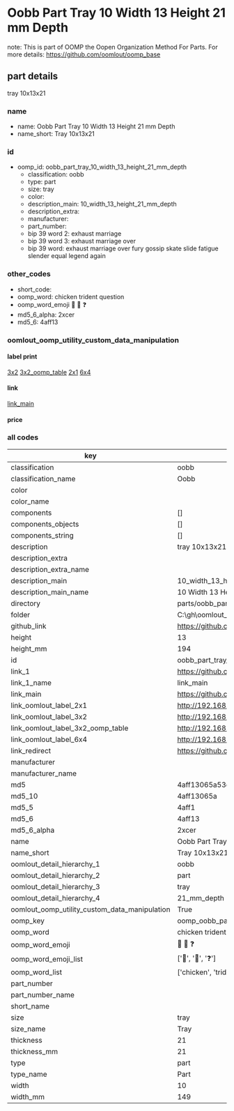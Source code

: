 # Oobb Part Tray 10 Width 13 Height 21 mm Depth  

note: This is part of OOMP the Oopen Organization Method For Parts. For more details: https://github.com/oomlout/oomp_base

##  part details
  



tray 10x13x21



### name
* name: Oobb Part Tray 10 Width 13 Height 21 mm Depth
* name_short: Tray 10x13x21 
### id
* oomp_id: oobb_part_tray_10_width_13_height_21_mm_depth
  * classification: oobb
  * type: part
  * size: tray
  * color: 
  * description_main: 10_width_13_height_21_mm_depth
  * description_extra: 
  * manufacturer: 
  * part_number: 
  * bip 39 word 2: exhaust marriage
  * bip 39 word 3: exhaust marriage over
  * bip 39 word: exhaust marriage over fury gossip skate slide fatigue slender equal legend again

### other_codes
* short_code: 
* oomp_word: chicken trident question
* oomp_word_emoji :chicken: :trident: :question:
* md5_6_alpha: 2xcer
* md5_6: 4aff13






### oomlout_oomp_utility_custom_data_manipulation
#### label print
[3x2](http://192.168.1.245:1112/?label=oomp%202xcer)
[3x2_oomp_table](http://192.168.1.108:1112/?label=oomp%202xcer)
[2x1](http://192.168.1.242:1112/?label=oomp%202xcer)
[6x4](http://192.168.1.55:1112/?label=oomp%202xcer)    

#### link

[link_main](https://github.com/oomlout/oomlout_oobb_version_4_generated_parts/tree/main/navigation_oomp/oobb/part/tray/10_width_13_height_21_mm_depth/part)                              

#### price







### all codes 
| key | value |  
| --- | --- |  
| classification | oobb |  
| classification_name | Oobb |  
| color |  |  
| color_name |  |  
| components | [] |  
| components_objects | [] |  
| components_string | [] |  
| description | tray 10x13x21 |  
| description_extra |  |  
| description_extra_name |  |  
| description_main | 10_width_13_height_21_mm_depth |  
| description_main_name | 10 Width 13 Height 21 mm Depth |  
| directory | parts/oobb_part_tray_10_width_13_height_21_mm_depth |  
| folder | C:\gh\oomlout_oobb_version_4_generated_parts\parts\oobb_part_tray_10_width_13_height_21_mm_depth |  
| github_link | https://github.com/oomlout/oomlout_oomp_part_src/tree/main/parts/oobb_part_tray_10_width_13_height_21_mm_depth |  
| height | 13 |  
| height_mm | 194 |  
| id | oobb_part_tray_10_width_13_height_21_mm_depth |  
| link_1 | https://github.com/oomlout/oomlout_oobb_version_4_generated_parts/tree/main/navigation_oomp/oobb/part/tray/10_width_13_height_21_mm_depth/part |  
| link_1_name | link_main |  
| link_main | https://github.com/oomlout/oomlout_oobb_version_4_generated_parts/tree/main/navigation_oomp/oobb/part/tray/10_width_13_height_21_mm_depth/part |  
| link_oomlout_label_2x1 | http://192.168.1.242:1112/?label=oomp%202xcer |  
| link_oomlout_label_3x2 | http://192.168.1.245:1112/?label=oomp%202xcer |  
| link_oomlout_label_3x2_oomp_table | http://192.168.1.108:1112/?label=oomp%202xcer |  
| link_oomlout_label_6x4 | http://192.168.1.55:1112/?label=oomp%202xcer |  
| link_redirect | https://github.com/oomlout/oomlout_oobb_version_4_generated_parts/tree/main/parts/oobb_tray_10_13_21 |  
| manufacturer |  |  
| manufacturer_name |  |  
| md5 | 4aff13065a53d973283275e73be2127b |  
| md5_10 | 4aff13065a |  
| md5_5 | 4aff1 |  
| md5_6 | 4aff13 |  
| md5_6_alpha | 2xcer |  
| name | Oobb Part Tray 10 Width 13 Height 21 mm Depth |  
| name_short | Tray 10x13x21  |  
| oomlout_detail_hierarchy_1 | oobb |  
| oomlout_detail_hierarchy_2 | part |  
| oomlout_detail_hierarchy_3 | tray |  
| oomlout_detail_hierarchy_4 | 21_mm_depth |  
| oomlout_oomp_utility_custom_data_manipulation | True |  
| oomp_key | oomp_oobb_part_tray_10_width_13_height_21_mm_depth |  
| oomp_word | chicken trident question |  
| oomp_word_emoji | :chicken: :trident: :question: |  
| oomp_word_emoji_list | [':chicken:', ':trident:', ':question:'] |  
| oomp_word_list | ['chicken', 'trident', 'question'] |  
| part_number |  |  
| part_number_name |  |  
| short_name |  |  
| size | tray |  
| size_name | Tray |  
| thickness | 21 |  
| thickness_mm | 21 |  
| type | part |  
| type_name | Part |  
| width | 10 |  
| width_mm | 149 |  
